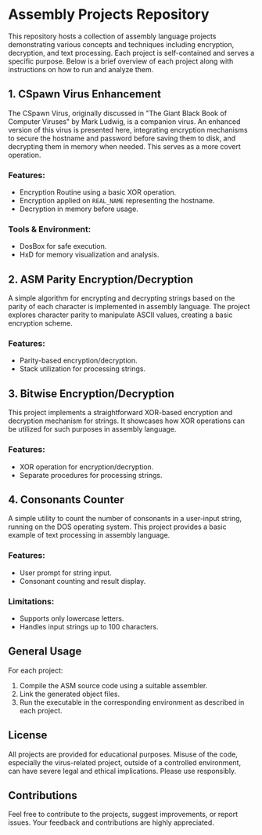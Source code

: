 # Assembly Projects Repository

This repository hosts a collection of assembly language projects demonstrating various concepts and techniques including encryption, decryption, and text processing. Each project is self-contained and serves a specific purpose. Below is a brief overview of each project along with instructions on how to run and analyze them.

## 1. CSpawn Virus Enhancement
The CSpawn Virus, originally discussed in "The Giant Black Book of Computer Viruses" by Mark Ludwig, is a companion virus. An enhanced version of this virus is presented here, integrating encryption mechanisms to secure the hostname and password before saving them to disk, and decrypting them in memory when needed. This serves as a more covert operation.

### Features:
- Encryption Routine using a basic XOR operation.
- Encryption applied on `REAL_NAME` representing the hostname.
- Decryption in memory before usage.

### Tools & Environment:
- DosBox for safe execution.
- HxD for memory visualization and analysis.

## 2. ASM Parity Encryption/Decryption
A simple algorithm for encrypting and decrypting strings based on the parity of each character is implemented in assembly language. The project explores character parity to manipulate ASCII values, creating a basic encryption scheme.

### Features:
- Parity-based encryption/decryption.
- Stack utilization for processing strings.

## 3. Bitwise Encryption/Decryption
This project implements a straightforward XOR-based encryption and decryption mechanism for strings. It showcases how XOR operations can be utilized for such purposes in assembly language.

### Features:
- XOR operation for encryption/decryption.
- Separate procedures for processing strings.

## 4. Consonants Counter
A simple utility to count the number of consonants in a user-input string, running on the DOS operating system. This project provides a basic example of text processing in assembly language.

### Features:
- User prompt for string input.
- Consonant counting and result display.

### Limitations:
- Supports only lowercase letters.
- Handles input strings up to 100 characters.

## General Usage
For each project:
1. Compile the ASM source code using a suitable assembler.
2. Link the generated object files.
3. Run the executable in the corresponding environment as described in each project.

## License
All projects are provided for educational purposes. Misuse of the code, especially the virus-related project, outside of a controlled environment, can have severe legal and ethical implications. Please use responsibly.

## Contributions
Feel free to contribute to the projects, suggest improvements, or report issues. Your feedback and contributions are highly appreciated.

